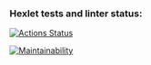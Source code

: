 ### Hexlet tests and linter status:
[![Actions Status](https://github.com/LAMENTIN28/python-project-49/actions/workflows/hexlet-check.yml/badge.svg)](https://github.com/LAMENTIN28/python-project-49/actions)

[![Maintainability](https://api.codeclimate.com/v1/badges/6a6141c2880c9a007180/maintainability)](https://codeclimate.com/github/LAMENTIN28/file/maintainability)
